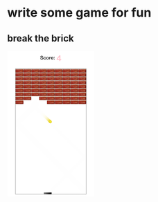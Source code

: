 # write some game for fun

## break the brick

![break the brick](https://github.com/roger-Guo/canvas-games/raw/master/img/break-the-brick.png)
